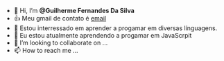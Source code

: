 - 👋 Hi, I’m **@Guilherme Fernandes Da Silva**
- 👍 Meu gmail de contato é [email](guilhermefrabi@gmail.com) 
- 👀 Estou interressado em aprender a progamar em diversas línguagens.
- 🌱 Eu estou atualmente aprendendo a progamar em JavaScrpit
- 💞️ I’m looking to collaborate on ...
- 📫 How to reach me ...

<!---
GuilhermeFdaSilva/GuilhermeFdaSilva is a ✨ special ✨ repository because its `README.md` (this file) appears on your GitHub profile.
You can click the Preview link to take a look at your changes.
--->
